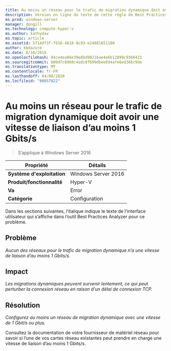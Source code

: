 ```yaml
---
title: Au moins un réseau pour le trafic de migration dynamique doit avoir une vitesse de liaison d’au moins 1 Gbits/s
description: Version en ligne du texte de cette règle de Best Practices Analyzer.
ms.prod: windows-server
manager: dongill
ms.technology: compute-hyper-v
ms.author: kathydav
ms.topic: article
ms.assetid: 5714df3f-f810-4618-8c93-e24881651100
author: kbdazure
ms.date: 8/16/2016
ms.openlocfilehash: 04ce4ea86e39e8bd98216ae4e6b12899c9366421
ms.sourcegitcommit: b00d7c8968c4adc8f699dbee694afe6ed36bc9de
ms.translationtype: MT
ms.contentlocale: fr-FR
ms.lasthandoff: 04/08/2020
ms.locfileid: "80857822"
---
```

# <a name="at-least-one-network-for-live-migration-traffic-should-have-a-link-speed-of-at-least-1-gbps"></a>Au moins un réseau pour le trafic de migration dynamique doit avoir une vitesse de liaison d’au moins 1 Gbits/s

>S’applique à Windows Server 2016


  
|Propriété|Détails|  
|-|-|  
|**Système d'exploitation**|Windows Server 2016|  
|**Produit/fonctionnalité**|Hyper-V|  
|**Va**|Error|  
|**Catégorie**|Configuration|  
  
Dans les sections suivantes, l’italique indique le texte de l’interface utilisateur qui s’affiche dans l’outil Best Practices Analyzer pour ce problème.  
  
## <a name="issue"></a>Problème  
*Aucun des réseaux pour le trafic de migration dynamique n’a une vitesse de liaison d’au moins 1 Gbits/s.*  
  
## <a name="impact"></a>Impact  
*Les migrations dynamiques peuvent survenir lentement, ce qui peut perturber la connexion réseau en raison d’un délai de connexion TCP.*  
  
## <a name="resolution"></a>Résolution  
*Configurez au moins un réseau de migration dynamique avec une vitesse de 1 Gbit/s ou plus.*  
  
Consultez la documentation de votre fournisseur de matériel réseau pour savoir si l’une de vos cartes réseau existantes peut prendre en charge une vitesse de liaison d’au moins 1 Gbits/s.  
  


